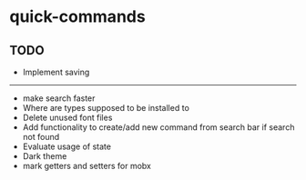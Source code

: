# quick-commands

## TODO

- Implement saving

---

- make search faster
- Where are types supposed to be installed to
- Delete unused font files
- Add functionality to create/add new command from search bar if search not found
- Evaluate usage of state
- Dark theme
- mark getters and setters for mobx
